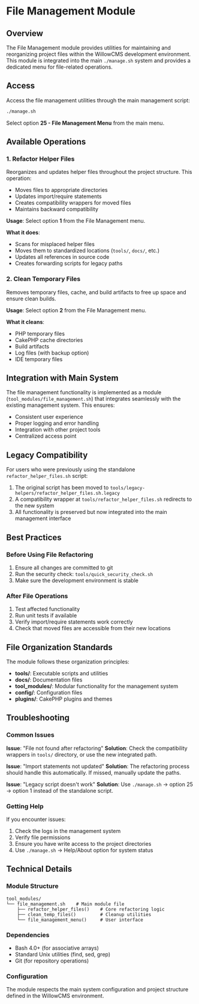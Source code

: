 # File Management Module

## Overview
The File Management module provides utilities for maintaining and reorganizing project files within the WillowCMS development environment. This module is integrated into the main `./manage.sh` system and provides a dedicated menu for file-related operations.

## Access
Access the file management utilities through the main management script:
```bash
./manage.sh
```
Select option **25 - File Management Menu** from the main menu.

## Available Operations

### 1. Refactor Helper Files
Reorganizes and updates helper files throughout the project structure. This operation:
- Moves files to appropriate directories
- Updates import/require statements
- Creates compatibility wrappers for moved files
- Maintains backward compatibility

**Usage**: Select option **1** from the File Management menu.

**What it does**:
- Scans for misplaced helper files
- Moves them to standardized locations (`tools/`, `docs/`, etc.)
- Updates all references in source code
- Creates forwarding scripts for legacy paths

### 2. Clean Temporary Files
Removes temporary files, cache, and build artifacts to free up space and ensure clean builds.

**Usage**: Select option **2** from the File Management menu.

**What it cleans**:
- PHP temporary files
- CakePHP cache directories
- Build artifacts
- Log files (with backup option)
- IDE temporary files

## Integration with Main System
The file management functionality is implemented as a module (`tool_modules/file_management.sh`) that integrates seamlessly with the existing management system. This ensures:

- Consistent user experience
- Proper logging and error handling
- Integration with other project tools
- Centralized access point

## Legacy Compatibility
For users who were previously using the standalone `refactor_helper_files.sh` script:

1. The original script has been moved to `tools/legacy-helpers/refactor_helper_files.sh.legacy`
2. A compatibility wrapper at `tools/refactor_helper_files.sh` redirects to the new system
3. All functionality is preserved but now integrated into the main management interface

## Best Practices

### Before Using File Refactoring
1. Ensure all changes are committed to git
2. Run the security check: `tools/quick_security_check.sh`
3. Make sure the development environment is stable

### After File Operations
1. Test affected functionality
2. Run unit tests if available
3. Verify import/require statements work correctly
4. Check that moved files are accessible from their new locations

## File Organization Standards
The module follows these organization principles:

- **tools/**: Executable scripts and utilities
- **docs/**: Documentation files
- **tool_modules/**: Modular functionality for the management system
- **config/**: Configuration files
- **plugins/**: CakePHP plugins and themes

## Troubleshooting

### Common Issues

**Issue**: "File not found after refactoring"
**Solution**: Check the compatibility wrappers in `tools/` directory, or use the new integrated path.

**Issue**: "Import statements not updated"
**Solution**: The refactoring process should handle this automatically. If missed, manually update the paths.

**Issue**: "Legacy script doesn't work"
**Solution**: Use `./manage.sh` → option 25 → option 1 instead of the standalone script.

### Getting Help
If you encounter issues:
1. Check the logs in the management system
2. Verify file permissions
3. Ensure you have write access to the project directories
4. Use `./manage.sh` → Help/About option for system status

## Technical Details

### Module Structure
```
tool_modules/
└── file_management.sh    # Main module file
    ├── refactor_helper_files()    # Core refactoring logic
    ├── clean_temp_files()         # Cleanup utilities
    └── file_management_menu()     # User interface
```

### Dependencies
- Bash 4.0+ (for associative arrays)
- Standard Unix utilities (find, sed, grep)
- Git (for repository operations)

### Configuration
The module respects the main system configuration and project structure defined in the WillowCMS environment.